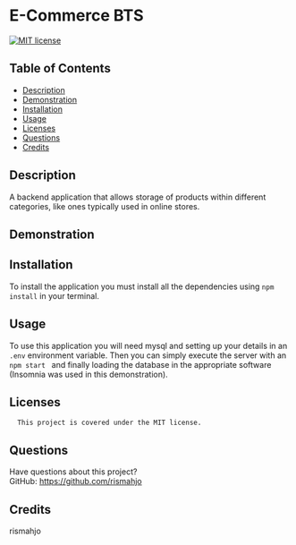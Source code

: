 # E-Commerce BTS
[![MIT license](https://img.shields.io/badge/License-MIT-blue.svg)](https://lbesson.mit-license.org/)
## Table of Contents
* [Description](#description)
* [Demonstration](#demonstration)
* [Installation](#installation)
* [Usage](#usage)
* [Licenses](#licenses)
* [Questions](#questions)
* [Credits](#credits)
## Description
A backend application that allows storage of products within different categories, like ones typically used in online stores.

## Demonstration

## Installation
To install the application you must install all the dependencies using <code>npm install</code> in your terminal.

## Usage
To use this application you will need mysql and setting up your details in an <code>.env</code> environment variable. Then you can simply execute the server with an <code> npm start </code> and finally loading the database in the appropriate software (Insomnia was used in this demonstration).

## Licenses
      This project is covered under the MIT license.

## Questions
Have questions about this project?  
GitHub: https://github.com/rismahjo  

## Credits
rismahjo
